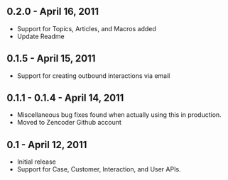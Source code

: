 0.2.0 - April 16, 2011
-------------------------
* Support for Topics, Articles, and Macros added
* Update Readme

0.1.5 - April 15, 2011
-------------------------
* Support for creating outbound interactions via email

0.1.1 - 0.1.4 - April 14, 2011
-------------------------
* Miscellaneous bug fixes found when actually using this in production.
* Moved to Zencoder Github account

0.1 - April 12, 2011
-------------------------
* Initial release
* Support for Case, Customer, Interaction, and User APIs.
